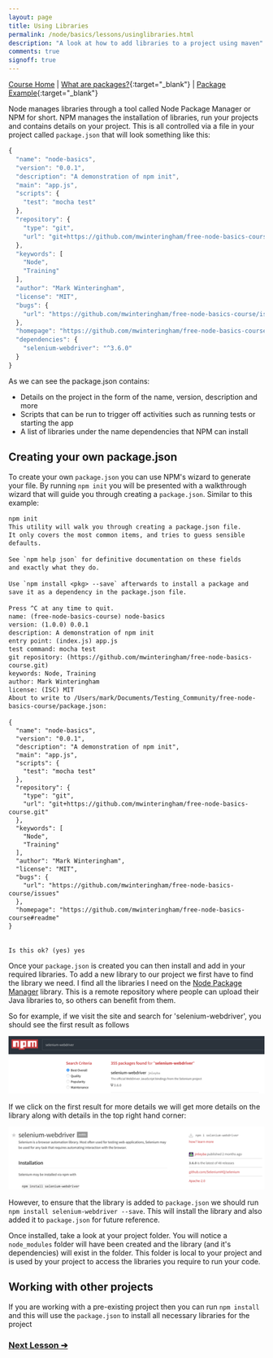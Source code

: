 ```yaml
---
layout: page
title: Using Libraries
permalink: /node/basics/lessons/usinglibraries.html
description: "A look at how to add libraries to a project using maven"
comments: true
signoff: true
---
```

[Course Home](../../course) \| [What are packages?](/programming/lessons/packagesandlibraries){:target="_blank"} \| [Package  Example](https://github.com/mwinteringham/free-node-basics-course/blob/master/package.json){:target="_blank"}

Node manages libraries through a tool called Node Package Manager or NPM for short.
NPM manages the installation of libraries, run your projects and contains details on your project. This is all controlled via a file in your project called ```package.json``` that will look something like this:

```javascript
{
  "name": "node-basics",
  "version": "0.0.1",
  "description": "A demonstration of npm init",
  "main": "app.js",
  "scripts": {
    "test": "mocha test"
  },
  "repository": {
    "type": "git",
    "url": "git+https://github.com/mwinteringham/free-node-basics-course.git"
  },
  "keywords": [
    "Node",
    "Training"
  ],
  "author": "Mark Winteringham",
  "license": "MIT",
  "bugs": {
    "url": "https://github.com/mwinteringham/free-node-basics-course/issues"
  },
  "homepage": "https://github.com/mwinteringham/free-node-basics-course#readme",
  "dependencies": {
    "selenium-webdriver": "^3.6.0"
  }
}
```

As we can see the package.json contains:
  * Details on the project in the form of the name, version, description and more
  * Scripts that can be run to trigger off activities such as running tests or starting the app
  * A list of libraries under the name dependencies that NPM can install

## Creating your own package.json

To create your own ```package.json``` you can use NPM's wizard to generate your file. By running ```npm init``` you will be presented with a walkthrough wizard that will guide you through creating a ```package.json```. Similar to this example:

```shell
npm init
This utility will walk you through creating a package.json file.
It only covers the most common items, and tries to guess sensible defaults.

See `npm help json` for definitive documentation on these fields
and exactly what they do.

Use `npm install <pkg> --save` afterwards to install a package and
save it as a dependency in the package.json file.

Press ^C at any time to quit.
name: (free-node-basics-course) node-basics
version: (1.0.0) 0.0.1
description: A demonstration of npm init
entry point: (index.js) app.js
test command: mocha test
git repository: (https://github.com/mwinteringham/free-node-basics-course.git)
keywords: Node, Training
author: Mark Winteringham
license: (ISC) MIT
About to write to /Users/mark/Documents/Testing_Community/free-node-basics-course/package.json:

{
  "name": "node-basics",
  "version": "0.0.1",
  "description": "A demonstration of npm init",
  "main": "app.js",
  "scripts": {
    "test": "mocha test"
  },
  "repository": {
    "type": "git",
    "url": "git+https://github.com/mwinteringham/free-node-basics-course.git"
  },
  "keywords": [
    "Node",
    "Training"
  ],
  "author": "Mark Winteringham",
  "license": "MIT",
  "bugs": {
    "url": "https://github.com/mwinteringham/free-node-basics-course/issues"
  },
  "homepage": "https://github.com/mwinteringham/free-node-basics-course#readme"
}


Is this ok? (yes) yes
```

Once your ```package.json``` is created you can then install and add in your required libraries. To add a new library to our project we first have to find the library we need. I find all the libraries I need on the [Node Package Manager](https://www.npmjs.com/) library. This is a remote repository where people can upload their Java libraries to, so others can benefit from them.

So for example, if we visit the site and search for 'selenium-webdriver', you should see the first result as follows

![NPM Search](/images/course/node/npmsearch.png)

If we click on the first result for more details we will get more details on the library along with details in the top right hand corner:

![NPM Library details](/images/course/node/npmsdetails.png)

However, to ensure that the library is added to ```package.json``` we should run ```npm install selenium-webdriver --save```. This will install the library and also added it to ```package.json``` for future reference.

Once installed, take a look at your project folder. You will notice a ```node_modules``` folder will have been created and the library (and it's dependencies) will exist in the folder. This folder is local to your project and is used by your project to access the libraries you require to run your code.

## Working with other projects

If you are working with a pre-existing project then you can run ```npm install``` and this will use the ```package.json``` to install all necessary libraries for the project

### [Next Lesson &#10132;](../lessons/types.html)
